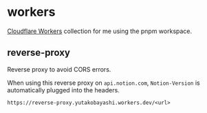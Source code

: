 # workers

[Cloudflare Workers](https://workers.cloudflare.com/) collection for me using the pnpm workspace.

## reverse-proxy

Reverse proxy to avoid CORS errors.

When using this reverse proxy on `api.notion.com`, `Notion-Version` is automatically plugged into the headers.

```
https://reverse-proxy.yutakobayashi.workers.dev/<url>
```
